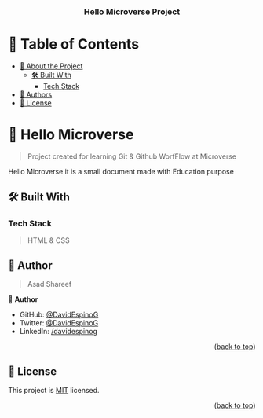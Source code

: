 <a id="readme-top"></a>

<!--
HOW TO USE:
This is an example of how you may give instructions on setting up your project locally.

Modify this file to match your project and remove sections that don't apply.

REQUIRED SECTIONS:
- Table of Contents
- About the Project
  - Built With
  - Live Demo
- Getting Started
- Authors
- Future Features
- Contributing
- Show your support
- Acknowledgements
- License

OPTIONAL SECTIONS:
- FAQ

After you're finished please remove all the comments and instructions!
-->

<div align="center">

  <h3><b>Hello Microverse Project</b></h3>

</div>

<!-- TABLE OF CONTENTS -->

# 📗 Table of Contents

- [📖 About the Project](#about-project)
  - [🛠 Built With](#built-with)
    - [Tech Stack](#tech-stack)
- [👥 Authors](#authors)
- [📝 License](#license)

<!-- PROJECT DESCRIPTION -->

# 📖 Hello Microverse <a id="about-project"></a>

> Project created for learning Git & Github WorfFlow at Microverse

Hello Microverse it is a small document made with Education purpose

## 🛠 Built With <a id="built-with"></a>

### Tech Stack <a id="tech-stack"></a>

> HTML & CSS

<!-- Features -->

<!-- AUTHORS -->

## 👥 Author <a id="authors"></a>

> Asad Shareef

👤 **Author**

- GitHub: [@DavidEspinoG](https://github.com/asadmisrani)
- Twitter: [@DavidEspinoG](https://twitter.com/asadshareef)
- LinkedIn: [/davidespinog](https://linkedin.com/in/asadshareef)

<p align="right">(<a href="#readme-top">back to top</a>)</p>

<!-- FUTURE FEATURES -->

<!-- LICENSE -->

## 📝 License <a id="license"></a>

This project is [MIT](./LICENSE) licensed.

<p align="right">(<a href="#readme-top">back to top</a>)</p>
